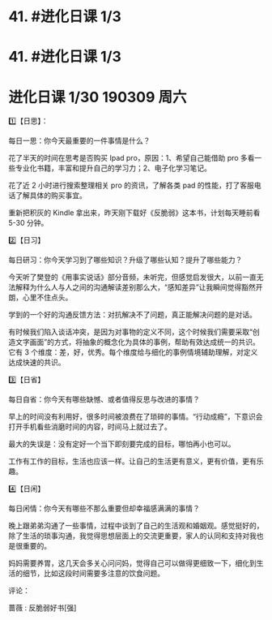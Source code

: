 # 41\. #进化日课 1/3

# 41\. #进化日课 1/3

# 进化日课 1/30 190309 周六

1️⃣【日思】：

每日一思：你今天最重要的一件事情是什么？

花了半天的时间在思考是否购买 Ipad pro，原因：1、希望自己能借助 pro 多看一些专业化书籍，丰富和提升自己的学习力；2、电子化学习笔记。

花了近 2 小时进行搜索整理相关 pro 的资讯，了解各类 pad 的性能，打了客服电话了解具体的购买事宜。

重新把积灰的 Kindle 拿出来，昨天刚下载好《反脆弱》这本书，计划每天睡前看 5-30 分钟。

2️⃣【日习】

每日研习：你今天学习到了哪些知识？升级了哪些认知？提升了哪些能力？

今天听了樊登的《用事实说话》部分音频，未听完，但感觉启发很大，以前一直无法解释为什么人与人之间的沟通解读差别那么大，“感知差异”让我瞬间觉得豁然开朗，心里不住点头。

学到的一个好的沟通反馈方法：对抗解决不了问题，真正能解决问题的是对话。

有时候我们陷入谈话冲突，是因为对事物的定义不同，这个时候我们需要采取“创造文字画面”的方式，将抽象的概念化为具体的事例，帮助有效达成统一的共识。它有 3 个维度：差，好，优秀。每个维度给与细化的事例情境辅助理解，对定义达成快速的共识。

3️⃣【日省】

每日自省：你今天有哪些缺憾、或者值得反思与改进的事情？

早上的时间没有利用好，很多时间被浪费在了琐碎的事情。“行动成瘾”，下意识会打开手机看些消磨时间的内容，时间马上就过去了。

最大的失误是：没有定好一个当下即刻要完成的目标，哪怕再小也可以。

工作有工作的目标，生活也应该一样。让自己的生活更有意义，更有价值，更有乐趣。

4️⃣【日闲】

每日闲情：你今天有哪些不那么重要但却幸福感满满的事情？

晚上跟弟弟沟通了一些事情，过程中谈到了自己的生活观和婚姻观。感觉挺好的，除了生活的琐事沟通，我觉得思想层面上的交流更重要，家人的认同和支持对我也是很重要的。

妈妈需要养胃，这几天会多关心问问妈，觉得自己可以做得更细致一下，细化到生活的细节，比如这段时间需要多注意的饮食问题。

评论：

蔷薇 : 反脆弱好书[强]